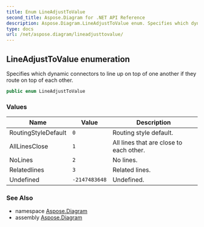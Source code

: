 ```yaml
---
title: Enum LineAdjustToValue
second_title: Aspose.Diagram for .NET API Reference
description: Aspose.Diagram.LineAdjustToValue enum. Specifies which dynamic connectors to line up on top of one another if they route on top of each other
type: docs
url: /net/aspose.diagram/lineadjusttovalue/
---
```

## LineAdjustToValue enumeration

Specifies which dynamic connectors to line up on top of one another if they route on top of each other.

```csharp
public enum LineAdjustToValue
```

### Values

| Name | Value | Description |
| --- | --- | --- |
| RoutingStyleDefault | `0` | Routing style default. |
| AllLinesClose | `1` | All lines that are close to each other. |
| NoLines | `2` | No lines. |
| Relatedlines | `3` | Related lines. |
| Undefined | `-2147483648` | Undefined. |

### See Also

* namespace [Aspose.Diagram](../../aspose.diagram/)
* assembly [Aspose.Diagram](../../)


